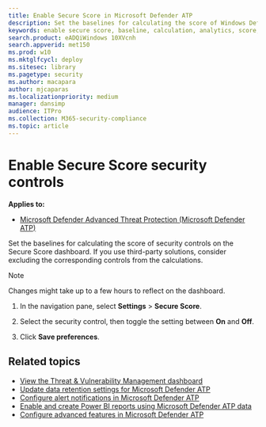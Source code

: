 ```yaml
---
title: Enable Secure Score in Microsoft Defender ATP
description: Set the baselines for calculating the score of Windows Defender security controls on the Secure Score dashboard.
keywords: enable secure score, baseline, calculation, analytics, score, secure score dashboard, dashboard
search.product: eADQiWindows 10XVcnh
search.appverid: met150
ms.prod: w10
ms.mktglfcycl: deploy
ms.sitesec: library
ms.pagetype: security
ms.author: macapara
author: mjcaparas
ms.localizationpriority: medium
manager: dansimp
audience: ITPro
ms.collection: M365-security-compliance 
ms.topic: article
---
```


# Enable Secure Score security controls

**Applies to:**


- [Microsoft Defender Advanced Threat Protection (Microsoft Defender ATP)](https://go.microsoft.com/fwlink/p/?linkid=2069559)



Set the baselines for calculating the score of security controls on the Secure Score dashboard. If you use third-party solutions, consider excluding the corresponding controls from the calculations.

  >[!NOTE]
  >Changes might take up to a few hours to reflect on the dashboard. 

1. In the navigation pane, select **Settings** > **Secure Score**.

2. Select the security control, then toggle the setting between **On** and **Off**.

3. Click **Save preferences**.

## Related topics
- [View the Threat & Vulnerability Management dashboard](tvm-dashboard-insights.md)
- [Update data retention settings for Microsoft Defender ATP](data-retention-settings.md)
- [Configure alert notifications in Microsoft Defender ATP](configure-email-notifications.md)
- [Enable and create Power BI reports using Microsoft Defender ATP data](powerbi-reports.md)
- [Configure advanced features in Microsoft Defender ATP](advanced-features.md)
